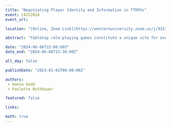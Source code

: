 ```yaml
---
title: "Negotiating Player Identity and Information in TTRPGs"
event: CAIS2024
event_url: 

location: "[Online, Zoom Link](https://westernuniversity.zoom.us/j/91531028175)"

abstract: "Tabletop role-playing games constitute a unique site for everyday life information behaviour. Non-participant observation sessions and semi-structured interviews with two gaming groups of 4-6 players will be conducted to understand more about both the negotiation of player identities and information seeking activities. Preliminary findings of this in-progress study will be shared that focus on how information sources are used both in and out of character, as well as on knowledge about barriers and facilitators to information."

date: "2024-06-06T15:00:00Z"
date_end: "2024-06-06T15:30:00Z"

all_day: false

publishDate: "2023-01-01T00:00:00Z"

authors:
 - Hanna Dodd
 - Paulette Rothbauer

featured: false

links:

math: true
---
```




